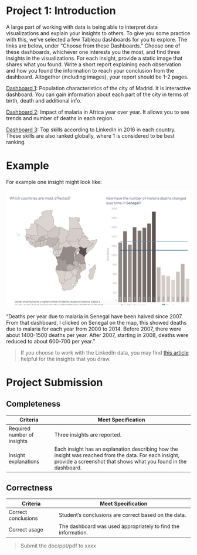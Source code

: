 # Project 1: Introduction

A large part of working with data is being able to interpret data visualizations and explain your insights to others. To give you some practice with this, we’ve selected a few Tableau dashboards for you to explore. The links are below, under "Choose from these Dashboards." Choose one of these dashboards, whichever one interests you the most, and find three insights in the visualizations. For each insight, provide a static image that shares what you found. Write a short report explaining each observation and how you found the information to reach your conclusion from the dashboard. Altogether (including images), your report should be 1-2 pages.


[Dashboard 1](https://public.tableau.com/en-us/s/gallery/madrid-details?gallery=featured): Population characteristics of the city of Madrid. It is interactive dashboard. You can gain information about each part of the city in terms of birth, death and additional info.

[Dashboard 2](https://public.tableau.com/en-us/s/gallery/malaria-africa?gallery=featured): Impact of malaria in Africa year over year. It allows you to see trends and number of deaths in each region.

[Dashboard 3](https://public.tableau.com/profile/matt.chambers#!/vizhome/LinkedInTopSkills2016-MakeoverMonday/LinkedInTopSkills2016-MakeoverMonday): Top skills according to LinkedIn in 2016 in each country. These skills are also ranked globally, where 1 is considered to be best ranking.

# Example

For example one insight might look like:

![](assets/2021-11-14-13-45-52.png)

“Deaths per year due to malaria in Senegal have been halved since 2007. From that dashboard, I clicked on Senegal on the map, this showed deaths due to malaria for each year from 2000 to 2014. Before 2007, there were about 1400-1500 deaths per year. After 2007, starting in 2008, deaths were reduced to about 600-700 per year.”


> If you choose to work with the LinkedIn data, you may find [this article](https://blog.linkedin.com/2016/10/20/top-skills-2016-week-of-learning-linkedin) helpful for the insights that you draw.

# Project Submission

## Completeness

|Criteria| 	Meet Specification|
|----|----|
Required number of insights|Three insights are reported.
Insight explanations|Each insight has an explanation describing how the insight was reached from the data. For each insight, provide a screenshot that shows what you found in the dashboard.

## Correctness

|Criteria |	Meet Specification |
|------|-----|
Correct conclusions|Student’s conclusions are correct based on the data.
Correct usage|The dashboard was used appropriately to find the information.

> Submit the doc/ppt/pdf to xxxx